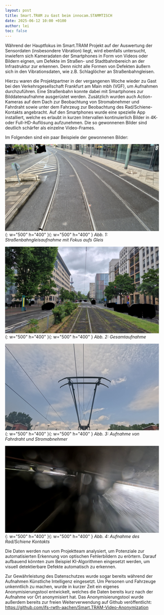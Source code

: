 ```yaml
---
layout: post
title: Smart.TRAM zu Gast beim innocam.STAMMTISCH
date: 2025-06-12 10:00 +0100
author: lei
toc: false
---
```


Während der Hauptfokus im Smart.TRAM Projekt auf der Auswertung der Sensordaten (insbesondere Vibration) liegt, wird ebenfalls untersucht, inwiefern sich Kameradaten der Smartphones in Form von Videos oder Bildern eignen, um Defekte im Straßen- und Stadtbahnbereich an der Infrastruktur zur erkennen. Denn nicht alle Formen von Defekten äußern sich in den Vibrationsdaten, wie z.B. Schlaglöcher an Straßenbahngleisen.

Hierzu waren die Projektpartner in der vergangenen Woche wieder zu Gast bei den Verkehrsgesellschaft Frankfurt am Main mbh (VGF), um Aufnahmen durchzuführen. 
Eine Straßenbahn konnte dabei mit Smartphones zur Bilddatenaufnahme ausgerüstet werden. Zusätzlich wurden auch Action-Kameras auf dem Dach zur Beobachtung von Stromabnehmer und Fahrdraht sowie unter dem Fahrzeug zur Beobachtung des Rad/Schiene-Kontakts angebracht.
Auf den Smartphones wurde eine spezielle App installiert, welche es erlaubt in kurzen Intervallen kontinuierlich Bilder in 4K- oder Full-HD-Auflösung aufzunehmen. Die so gewonnenen Bilder sind deutlich schärfer als einzelne Video-Frames.

Im Folgenden sind ein paar Beispiele der gewonnenen Bilder:

![schienen1](/assets/img/schienen_1.jpg){: w="500" h="400" }{: w="500" h="400" }
_Abb. 1: Straßenbahngleisaufnahme mit Fokus aufs Gleis_

![schienen2](/assets/img/schienen_2.jpg){: w="500" h="400" }{: w="500" h="400" }
_Abb. 2: Gesamtaufnahme_

![pantograph](/assets/img/pantograph.png){: w="500" h="400" }{: w="500" h="400" }
_Abb. 3: Aufnahme von Fahrdraht und Stromabnehmer_

![rad_schiene](/assets/img/rad_schiene.png){: w="500" h="400" }{: w="500" h="400" }
_Abb. 4: Aufnahme des Rad/Schiene Kontakts_

Die Daten werden nun vom Projektteam analysiert, um Potenziale zur automatisierten Erkennung von optischen Fehlerbildern zu erörtern. Darauf aufbauend könnten zum Beispiel KI-Algorithmen eingesetzt werden, um visuell detektierbare Defekte automatisch zu erkennen.

Zur Gewährleistung des Datenschutzes wurde sogar bereits während der Aufnahmen Künstliche Intelligenz eingesetzt. Um Personen und Fahrzeuge unkenntlich zu machen, wurde in kurzer Zeit ein eigenes Anonymisierungstool entwickelt, welches die Daten bereits kurz nach der Aufnahme vor Ort anonymisiert hat. Das Anonymisierungstool wurde außerdem bereits zur freien Weiterverwendung auf Github veröffentlicht: https://github.com/ifs-rwth-aachen/Smart.TRAM-Video-Anonymization
